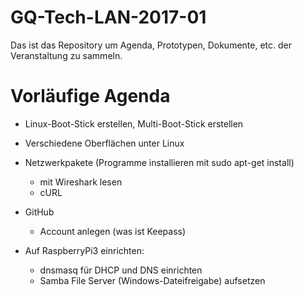 # GQ-Tech-LAN-2017-01
Das ist das Repository um Agenda, Prototypen, Dokumente, etc. der Veranstaltung zu sammeln.


# Vorläufige Agenda

- Linux-Boot-Stick erstellen, Multi-Boot-Stick erstellen
- Verschiedene Oberflächen unter Linux
- Netzwerkpakete (Programme installieren mit sudo apt-get install)
  - mit Wireshark lesen
  - cURL

- GitHub
  - Account anlegen (was ist Keepass)

- Auf RaspberryPi3 einrichten:
  - dnsmasq für DHCP und DNS einrichten
  - Samba File Server (Windows-Dateifreigabe) aufsetzen
